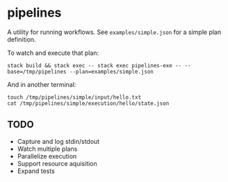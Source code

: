 pipelines
=========

A utility for running workflows.  See `examples/simple.json` for a simple plan definition.

To watch and execute that plan:

    stack build && stack exec -- stack exec pipelines-exe -- --base=/tmp/pipelines --plan=examples/simple.json

And in another terminal:

    touch /tmp/pipelines/simple/input/hello.txt
    cat /tmp/pipelines/simple/execution/hello/state.json

TODO
----
* Capture and log stdin/stdout
* Watch multiple plans
* Parallelize execution
* Support resource aquisition
* Expand tests
